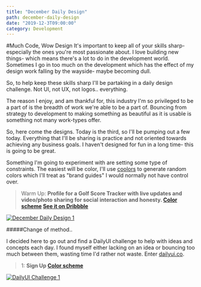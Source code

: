 ```yaml
---
title: "December Daily Design"
path: december-daily-design
date: "2019-12-3T09:00:00"
category: Development
---
```


#Much Code, Wow Design
It's important to keep all of your skills sharp- especially the ones you're most passionate about. I love building new things- which means there's a lot to do in the development world. Sometimes I go in too much on the development which has the effect of my design work falling by the wayside- maybe becoming dull.

So, to help keep these skills sharp I'll be partaking in a daily design challenge. Not UI, not UX, not logos.. everything.

The reason I enjoy, and am thankful for, this industry I'm so privileged to be a part of is the breadth of work we're able to be a part of. Bouncing from strategy to development to making something as beautiful as it is usable is something not many work-types offer.

So, here come the designs. Today is the third, so I'll be pumping out a few today. Everything that I'll be sharing is practice and not oriented towards achieving any business goals. I haven't designed for fun in a long time- this is going to be great.

Something I'm going to experiment with are setting some type of constraints. The easiest will be color, I'll use [coolors](https://coolors.co/) to generate random colors which I'll treat as "brand guides" I would normally not have control over.



> Warm Up: **Profile for a Golf Score Tracker with live updates and video/photo sharing for social interaction and honesty. [Color scheme](https://coolors.co/4e0250-801a86-645986-8fe388-58bc82) [See it on Dribbble](https://dribbble.com/shots/8808609-UI-Practice-1)**

[![December Daily Design 1](https://cdn.dribbble.com/users/32047/screenshots/8808609/media/95b3937bd9d8956ea90413d7d7b5021f.png)](https://dribbble.com/shots/8808609-UI-Practice-1)

#####Change of method..

I decided here to go out and find a DailyUI challenge to help with ideas and concepts each day. I found myself either lacking on an idea or bouncing too much between them, wasting time I'd rather not waste. Enter [dailyui.co](https://www.dailyui.co/).

> 1: **Sign Up [Color scheme](https://coolors.co/fb3640-0a2463-247ba0-605f5e-e2e2e2)**

[![DailyUI Challenge 1](https://cdn.dribbble.com/users/32047/screenshots/8813867/media/2b7018e06cbf3ab51d5f7bfa1d23f659.png)](https://dribbble.com/shots/8813867-DailyUI-Challenge-1)
